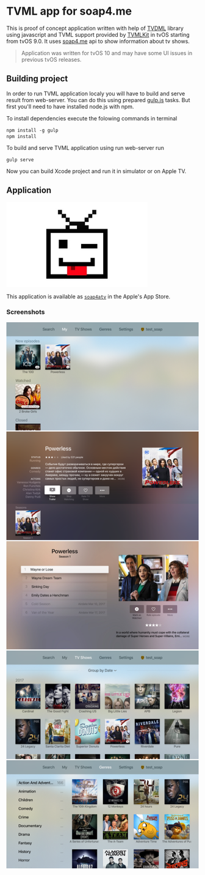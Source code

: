 # TVML app for soap4.me

This is proof of concept application written with help of [TVDML](https://github.com/a-ignatov-parc/tvdml) library using javascript and TVML support provided by [TVMLKit](https://developer.apple.com/reference/tvmlkit) in tvOS starting from tvOS 9.0. It uses [soap4.me](https://soap4.me/) api to show information about tv shows.

> Application was written for tvOS 10 and may have some UI issues in previous tvOS releases.

## Building project

In order to run TVML application localy you will have to build and serve result from web-server. You can do this using prepared [gulp.js](http://gulpjs.com/) tasks. But first you'll need to have installed node.js with npm.

To install dependencies execute the folowing commands in terminal

```
npm install -g gulp
npm install
```

To build and serve TVML application using run web-server run

```
gulp serve
```

Now you can build Xcode project and run it in simulator or on Apple TV.

## Application

![App Icon](app-icon.jpg)

This application is available as [`soap4atv`](https://itunes.apple.com/ru/app/id1204973085) in the Apple's App Store.

### Screenshots

![My TV Shows Screen](screenshots/screenshot1.png)
![TV Show Screen](screenshots/screenshot2.png)
![Season Screen](screenshots/screenshot3.png)
![All TV Shows Screen](screenshots/screenshot4.png)
![Genres Screen](screenshots/screenshot5.png)